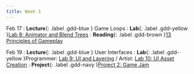 ```yaml
---
title: Week 3
---
```


Feb 17
: **Lecture**{: .label .gdd-blue } Game Loops
: **Lab**{: .label .gdd-yellow }[Lab 8: Animator and Blend Trees]
: **Reading**{: .label .gdd-brown }[13 Principles of Gameplay]

Feb 19
: **Lecture**{: .label .gdd-blue } User Interfaces
: **Lab**{: .label .gdd-yellow }Programmer: [Lab 9: UI and Layering] / Artist: [Lab 10: UI Asset Creation]
: **Project**{: .label .gdd-navy }[Project 2: Game Jam]

[Game Loops]: https://docs.google.com/presentation/d/1dhLGdGosFGorM3Pi5DrzG_XiJi5vmJ_5JorjLNbXX_0/edit?usp=sharing
[User Interfaces]: https://drive.google.com/file/d/1YC2qpTtZdDWAEZ47qCTfB6EE9cB146wb/view?usp=share_link

[Lab 8: Animator and Blend Trees]: ./../pages/labs/lab8/lab8
[Lab 9: UI and Layering]: ./../pages/labs/lab9/lab9
[Lab 10: UI Asset Creation]: ./../pages/labs/lab10/lab10

[Project 2: Game Jam]: ./../pages/projects/project2/project2


[13 Principles of Gameplay]: https://www.gamedeveloper.com/design/the-13-basic-principles-of-gameplay-design#close-modal
